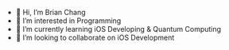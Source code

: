 - 👋 Hi, I’m Brian Chang
- 👀 I’m interested in Programming
- 🌱 I’m currently learning iOS Developing & Quantum Computing
- 💞️ I’m looking to collaborate on iOS Development

